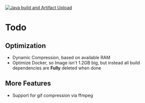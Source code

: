 [![Java build and Artifact Upload](https://github.com/Hempflingclub/cbzCompress/actions/workflows/gradle.yml/badge.svg)](https://github.com/Hempflingclub/cbzCompress/actions/workflows/gradle.yml)
# Todo
## Optimization
* Dynamic Compression, based on available RAM
* Optimize Docker, so Image isn't 1.2GB big, but instead all build dependencies are **Fully** deleted when done
## More Features
* Support for gif compression via ffmpeg